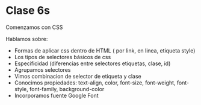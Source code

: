 # Clase 6s
Comenzamos con CSS

Hablamos sobre:
- Formas de aplicar css dentro de HTML ( por link, en linea, etiqueta style)
- Los tipos de selectores básicos de css
- Especificidad (diferencias entre selectores etiquetas, clase, id)
- Agrupamos selectores
- Vimos combinacion de selector de etiqueta y clase
- Conocimos propiedades: text-align, color, font-size, font-weight, font-style, font-family, background-color
- Incorporamos fuente Google Font